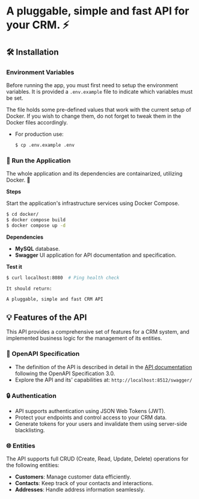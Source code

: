 # A pluggable, simple and fast API for your CRM. ⚡

## 🛠 Installation

### Environment Variables 

Before running the app, you must first need to setup the environment variables. 
It is provided a `.env.example` file to indicate which variables must be set. 

The file holds some pre-defined values that work with the current setup of Docker. If you wish to change them, do not forget to tweak them in the Docker files accordingly.


* For production use:
    ```bash
    $ cp .env.example .env
    ```

### 🚀 Run the Application

The whole application and its dependencies are containarized, utilizing Docker. 🐋

**Steps**

Start the application's infrastructure services using Docker Compose.

```bash
$ cd docker/
$ docker compose build
$ docker compose up -d
```

**Dependencies**

- **MySQL** database.
- **Swagger** UI application for API documentation and specification.

**Test it**

```bash
$ curl localhost:8080  # Ping health check
```
```
It should return:

A pluggable, simple and fast CRM API
```

## 💡 Features of the API

This API provides a comprehensive set of features for a CRM system, and implemented business logic for the management of its entities.

### 📖 OpenAPI Specification
- The definition of the API is described in detail in the [API documentation](swagger/openapi.yaml) following the OpenAPI Specification 3.0.
- Explore the API and its' capabilities at: `http://localhost:8512/swagger/`

### 🔒 Authentication

- API supports authentication using JSON Web Tokens (JWT).
- Protect your endpoints and control access to your CRM data.
- Generate tokens for your users and invalidate them using server-side blacklisting.

### 🌐 Entities

The API supports full CRUD (Create, Read, Update, Delete) operations for the following entities:

- **Customers**: Manage customer data efficiently.
- **Contacts**: Keep track of your contacts and interactions.
- **Addresses**: Handle address information seamlessly.
